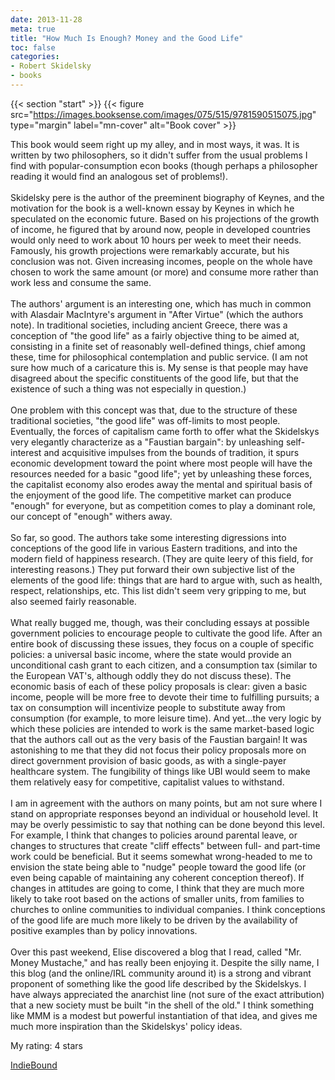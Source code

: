 ```yaml
---
date: 2013-11-28
meta: true
title: "How Much Is Enough? Money and the Good Life"
toc: false
categories:
- Robert Skidelsky
- books
---
```


{{< section "start" >}}
{{< figure src="https://images.booksense.com/images/075/515/9781590515075.jpg" type="margin" label="mn-cover" alt="Book cover" >}}

This book would seem right up my alley, and in most ways, it was. It is written by two philosophers, so it didn't suffer from the usual problems I find with popular-consumption econ books (though perhaps a philosopher reading it would find an analogous set of problems!).<br /><br />Skidelsky pere is the author of the preeminent biography of Keynes, and the motivation for the book is a well-known essay by Keynes in which he speculated on the economic future. Based on his projections of the growth of income, he figured that by around now, people in developed countries would only need to work about 10 hours per week to meet their needs. Famously, his growth projections were remarkably accurate, but his conclusion was not. Given increasing incomes, people on the whole have chosen to work the same amount (or more) and consume more rather than work less and consume the same. <br /><br />The authors' argument is an interesting one, which has much in common with Alasdair MacIntyre's argument in "After Virtue" (which the authors note). In traditional societies, including ancient Greece, there was a conception of "the good life" as a fairly objective thing to be aimed at, consisting in a finite set of reasonably well-defined things, chief among these, time for philosophical contemplation and public service. (I am not sure how much of a caricature this is. My sense is that people may have disagreed about the specific constituents of the good life, but that the existence of such a thing was not especially in question.)<br /><br />One problem with this concept was that, due to the structure of these traditional societies, "the good life" was off-limits to most people. Eventually, the forces of capitalism came forth to offer what the Skidelskys very elegantly characterize as a "Faustian bargain": by unleashing self-interest and acquisitive impulses from the bounds of tradition, it spurs economic development toward the point where most people will have the resources needed for a basic "good life"; yet by unleashing these forces, the capitalist economy also erodes away the mental and spiritual basis of the enjoyment of the good life. The competitive market can produce "enough" for everyone, but as competition comes to play a dominant role, our concept of "enough" withers away.<br /><br />So far, so good. The authors take some interesting digressions into conceptions of the good life in various Eastern traditions, and into the modern field of happiness research. (They are quite leery of this field, for interesting reasons.) They put forward their own subjective list of the elements of the good life: things that are hard to argue with, such as health, respect, relationships, etc. This list didn't seem very gripping to me, but also seemed fairly reasonable.<br /><br />What really bugged me, though, was their concluding essays at possible government policies to encourage people to cultivate the good life. After an entire book of discussing these issues, they focus on a couple of specific policies: a universal basic income, where the state would provide an unconditional cash grant to each citizen, and a consumption tax (similar to the European VAT's, although oddly they do not discuss these). The economic basis of each of these policy proposals is clear: given a basic income, people will be more free to devote their time to fulfilling pursuits; a tax on consumption will incentivize people to substitute away from consumption (for example, to more leisure time). And yet...the very logic by which these policies are intended to work is the same market-based logic that the authors call out as the very basis of the Faustian bargain! It was astonishing to me that they did not focus their policy proposals more on direct government provision of basic goods, as with a single-payer healthcare system. The fungibility of things like UBI would seem to make them relatively easy for competitive, capitalist values to withstand.<br /><br />I am in agreement with the authors on many points, but am not sure where I stand on appropriate responses beyond an individual or household level. It may be overly pessimistic to say that nothing can be done beyond this level. For example, I think that changes to policies around parental leave, or changes to structures that create "cliff effects" between full- and part-time work could be beneficial. But it seems somewhat wrong-headed to me to envision the state being able to "nudge" people toward the good life (or even being capable of maintaining any coherent conception thereof). If changes in attitudes are going to come, I think that they are much more likely to take root based on the actions of smaller units, from families to churches to online communities to individual companies. I think conceptions of the good life are much more likely to be driven by the availability of positive examples than by policy innovations.<br /><br />Over this past weekend, Elise discovered a blog that I read, called "Mr. Money Mustache," and has really been enjoying it. Despite the silly name, I this blog (and the online/IRL community around it) is a strong and vibrant proponent of something like the good life described by the Skidelskys. I have always appreciated the anarchist line (not sure of the exact attribution) that a new society must be built "in the shell of the old." I think something like MMM is a modest but powerful instantiation of that idea, and gives me much more inspiration than the Skidelskys' policy ideas.

My rating: 4 stars  

[IndieBound](https://www.indiebound.org/book/9781590515075)
